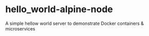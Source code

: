 # hello_world-alpine-node
A simple hellow world server to demonstrate Docker containers &amp; microservices
